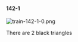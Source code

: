 #### 142-1
![train-142-1-0.png](https://github.com/lil-lab/nlvr/raw/master/nlvr/train/images/59/train-142-1-0.png "train-142-1-0.png")

There are 2 black triangles
